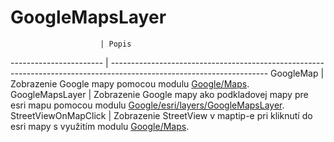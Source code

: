# GoogleMapsLayer

						| Popis
----------------------- | ---------------------------------------------------------------------------------------------------------------------
GoogleMap				| Zobrazenie Google mapy pomocou modulu [Google/Maps](https://github.com/xxxmatko/xDev.Gis/blob/master/Google/Maps.js).
GoogleMapsLayer			| Zobrazenie Google mapy ako podkladovej mapy pre esri mapu pomocou modulu [Google/esri/layers/GoogleMapsLayer](https://github.com/xxxmatko/xDev.Gis/blob/master/Google/esri/layers/GoogleMapsLayer.js).
StreetViewOnMapClick	| Zobrazenie StreetView v maptip-e pri kliknutí do esri mapy s využitím modulu [Google/Maps](https://github.com/xxxmatko/xDev.Gis/blob/master/Google/Maps.js).